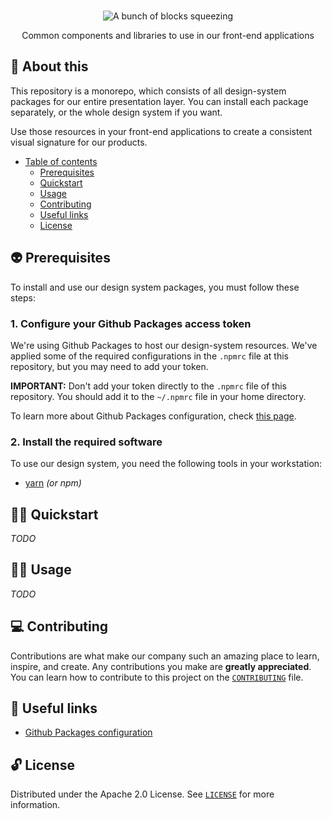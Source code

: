 <p align="center">
  <br>
   <img src="https://media.giphy.com/media/MvovQGsMBY9H2/giphy.gif" alt="A bunch of blocks squeezing" title="Design System header's GIF" />
  <br>
</p>
<p align="center">
Common components and libraries to use in our front-end applications 
</p>

## 📖 About this

This repository is a monorepo, which consists of all design-system packages for our entire presentation layer. You can install each package separately, or the whole design system if you want.

Use those resources in your front-end applications to create a consistent visual signature for our products.

* [Table of contents](#)
  * [Prerequisites](#-prerequisites)
  * [Quickstart](#-quickstart)
  * [Usage](#-usage)
  * [Contributing](#-contributing)
  * [Useful links](#-useful-links)
  * [License](#-license)

## 👽 Prerequisites

To install and use our design system packages, you must follow these steps:

### 1. Configure your Github Packages access token

We're using Github Packages to host our design-system resources. We've applied some of the required configurations in the `.npmrc` file at this repository, but you may need to add your token.

**IMPORTANT:** Don't add your token directly to the `.npmrc` file of this repository. You should add it to the `~/.npmrc` file in your home directory.

To learn more about Github Packages configuration, check [this page](https://docs.github.com/en/free-pro-team@latest/packages/using-github-packages-with-your-projects-ecosystem/configuring-npm-for-use-with-github-packages).

### 2. Install the required software

To use our design system, you need the following tools in your workstation:

* [yarn](https://yarnpkg.com/) _(or npm)_

## 🧙‍♂️ Quickstart

_TODO_

## 👩‍🔬 Usage

_TODO_

## 💻 Contributing

Contributions are what make our company such an amazing place to learn, inspire, and create. Any contributions you make are **greatly appreciated**. You can learn how to contribute to this project on the [`CONTRIBUTING`](CONTRIBUTING.md) file.

## 🔗 Useful links

* [Github Packages configuration](https://docs.github.com/en/free-pro-team@latest/packages/using-github-packages-with-your-projects-ecosystem/configuring-npm-for-use-with-github-packages)

## 🔓 License

Distributed under the Apache 2.0 License. See [`LICENSE`](LICENSE) for more information.
